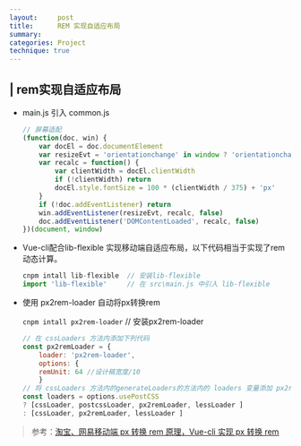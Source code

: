 ```yaml
---
layout:     post
title:      REM 实现自适应布局 
summary: 
categories: Project
technique: true
---
```


## | rem实现自适应布局 

- main.js 引入 common.js

    ```js
    // 屏幕适配
    (function(doc, win) {
        var docEl = doc.documentElement
        var resizeEvt = 'orientationchange' in window ? 'orientationchange' : 'resize'
        var recalc = function() {
            var clientWidth = docEl.clientWidth
            if (!clientWidth) return
            docEl.style.fontSize = 100 * (clientWidth / 375) + 'px'
        }
        if (!doc.addEventListener) return
        win.addEventListener(resizeEvt, recalc, false)
        doc.addEventListener('DOMContentLoaded', recalc, false)
    })(document, window)
    ```


- Vue-cli配合lib-flexible 实现移动端自适应布局，以下代码相当于实现了rem动态计算。

    ```javascript
    cnpm intall lib-flexible  // 安装lib-flexible
    import 'lib-flexible'     // 在 src\main.js 中引入 lib-flexible
    ```

- 使用 px2rem-loader 自动将px转换rem   

    `cnpm intall px2rem-loader`  // 安装px2rem-loader

    ```javascript
    // 在 cssLoaders 方法内添加下列代码 
    const px2remLoader = {
        loader: 'px2rem-loader',
        options: {
        remUnit: 64 //设计稿宽度/10
        }
    // 将 cssLoaders 方法内的generateLoaders的方法内的 loaders 变量添加 px2remLoader 
    const loaders = options.usePostCSS 
    ? [cssLoader, postcssLoader, px2remLoader, lessLoader ] 
    : [cssLoader, px2remLoader, lessLoader ]
    ```

> 参考：[淘宝、网易移动端 px 转换 rem 原理，Vue-cli 实现 px 转换 rem](https://juejin.im/post/5afba3c5f265da0b9e653b6c)

 
 

   




